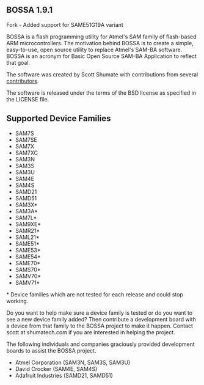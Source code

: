 BOSSA 1.9.1
-----------

Fork - Added support for SAME51G19A variant

BOSSA is a flash programming utility for Atmel's SAM family of flash-based ARM microcontrollers.
The motivation behind BOSSA is to create a simple, easy-to-use, open source utility to replace Atmel's SAM-BA software.
BOSSA is an acronym for Basic Open Source SAM-BA Application to reflect that goal.

The software was created by Scott Shumate with contributions from several
[contributors](https://github.com/shumatech/BOSSA/graphs/contributors).

The software is released under the terms of the BSD license as specified in the LICENSE file.

Supported Device Families
-------------------------
 * SAM7S
 * SAM7SE
 * SAM7X
 * SAM7XC
 * SAM3N
 * SAM3S
 * SAM3U
 * SAM4E
 * SAM4S
 * SAMD21
 * SAMD51
 * SAM3X\*
 * SAM3A\*
 * SAM7L\*
 * SAM9XE\*
 * SAMR21\*
 * SAML21\*
 * SAME51\*
 * SAME53\*
 * SAME54\*
 * SAME70\*
 * SAMS70\*
 * SAMV70\*
 * SAMV71\*

\* Device families which are not tested for each release and could stop working.

Do you want to help make sure a device family is tested or do you want to see a new device family added?  Then contribute a development board with a device from that family to the BOSSA project to make it happen.  Contact scott at shumatech.com if you are interested in helping the project.

The following individuals and companies graciously provided development boards to assist the BOSSA project.
 * Atmel Corporation (SAM3N, SAM3S, SAM3U)
 * David Crocker (SAM4E, SAM4S)
 * Adafruit Industries (SAMD21, SAMD51)
